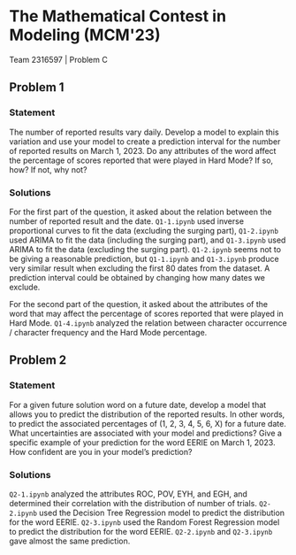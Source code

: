 # The Mathematical Contest in Modeling (MCM'23)

Team 2316597 | Problem C

## Problem 1

### Statement

The number of reported results vary daily. Develop a model to explain this variation and use your model to create a prediction interval for the number of reported results on March 1, 2023. Do any attributes of the word affect the percentage of scores reported that were played in Hard Mode? If so, how? If not, why not?

### Solutions

For the first part of the question, it asked about the relation between the number of reported result and the date. `Q1-1.ipynb` used inverse proportional curves to fit the data (excluding the surging part), `Q1-2.ipynb` used ARIMA to fit the data (including the surging part), and `Q1-3.ipynb` used ARIMA to fit the data (excluding the surging part). `Q1-2.ipynb` seems not to be giving a reasonable prediction, but `Q1-1.ipynb` and `Q1-3.ipynb` produce very similar result when excluding the first 80 dates from the dataset. A prediction interval could be obtained by changing how many dates we exclude.

For the second part of the question, it asked about the attributes of the word that may affect the percentage of scores reported that were played in Hard Mode. `Q1-4.ipynb` analyzed the relation between character occurrence / character frequency and the Hard Mode percentage.

## Problem 2

### Statement

For a given future solution word on a future date, develop a model that allows you to predict the distribution of the reported results. In other words, to predict the associated percentages of (1, 2, 3, 4, 5, 6, X) for a future date. What uncertainties are associated with your model and predictions? Give a specific example of your prediction for the word EERIE on March 1, 2023. How confident are you in your model’s prediction?

### Solutions

`Q2-1.ipynb` analyzed the attributes ROC, POV, EYH, and EGH, and determined their correlation with the distribution of number of trials. `Q2-2.ipynb` used the Decision Tree Regression model to predict the distribution for the word EERIE. `Q2-3.ipynb` used the Random Forest Regression model to predict the distribution for the word EERIE. `Q2-2.ipynb` and `Q2-3.ipynb` gave almost the same prediction.
